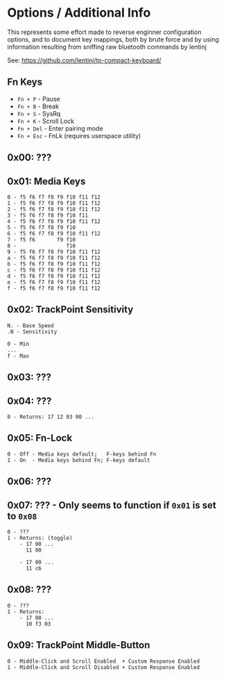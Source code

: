 # Options / Additional Info
This represents some effort made to reverse enginner configuration options, and
to document key mappings, both by brute force and by using information
resulting from sniffing raw bluetooth commands by lentinj

See: https://github.com/lentinj/tp-compact-keyboard/

## Fn Keys
- `Fn + P` - Pause
- `Fn + B` - Break
- `Fn + S` - SysRq
- `Fn + K` - Scroll Lock
- `Fn + Del` - Enter pairing mode
- `Fn + Esc` - FnLk (requires userspace utility)

## 0x00: ???

## 0x01: Media Keys
```
0 - f5 f6 f7 f8 f9 f10 f11 f12
1 - f5 f6 f7 f8 f9 f10 f11 f12
2 - f5 f6 f7 f8 f9 f10 f11 f12
3 - f5 f6 f7 f8 f9 f10 f11
4 - f5 f6 f7 f8 f9 f10 f11 f12
5 - f5 f6 f7 f8 f9 f10
6 - f5 f6 f7 f8 f9 f10 f11 f12
7 - f5 f6       f9 f10
8 -                f10
9 - f5 f6 f7 f8 f9 f10 f11 f12
a - f5 f6 f7 f8 f9 f10 f11 f12
b - f5 f6 f7 f8 f9 f10 f11 f12
c - f5 f6 f7 f8 f9 f10 f11 f12
d - f5 f6 f7 f8 f9 f10 f11 f12
e - f5 f6 f7 f8 f9 f10 f11 f12
f - f5 f6 f7 f8 f9 f10 f11 f12
```

## 0x02: TrackPoint Sensitivity
```
N. - Base Speed
.N - Sensitivity

0 - Min
...
f - Max
```

## 0x03: ???

## 0x04: ???
```
0 - Returns: 17 12 03 00 ...
```

## 0x05: Fn-Lock
```
0 - Off - Media keys default;   F-keys behind Fn
1 - On  - Media keys behind Fn; F-keys default
```

## 0x06: ???

## 0x07: ??? - Only seems to function if `0x01` is set to `0x08`
```
0 - ???
1 - Returns: (toggle)
    - 17 00 ...
      11 00

    - 17 00 ...
      11 c6
```

## 0x08: ???
```
0 - ???
1 - Returns:
    - 17 00 ...
      10 f3 03
```

## 0x09: TrackPoint Middle-Button
```
0 - Middle-Click and Scroll Enabled  + Custom Response Enabled
1 - Middle-Click and Scroll Disabled + Custom Response Enabled
```
